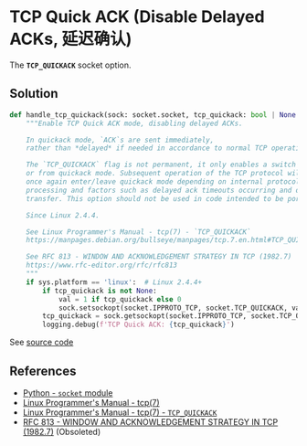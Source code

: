 # TCP Quick ACK (Disable Delayed ACKs, 延迟确认)

The **`TCP_QUICKACK`** socket option.

## Solution

```python
def handle_tcp_quickack(sock: socket.socket, tcp_quickack: bool | None = None):
    """Enable TCP Quick ACK mode, disabling delayed ACKs.

    In quickack mode, `ACK`s are sent immediately,
    rather than *delayed* if needed in accordance to normal TCP operation.

    The `TCP_QUICKACK` flag is not permanent, it only enables a switch to
    or from quickack mode. Subsequent operation of the TCP protocol will
    once again enter/leave quickack mode depending on internal protocol
    processing and factors such as delayed ack timeouts occurring and data
    transfer. This option should not be used in code intended to be portable.

    Since Linux 2.4.4.

    See Linux Programmer's Manual - tcp(7) - `TCP_QUICKACK`
    https://manpages.debian.org/bullseye/manpages/tcp.7.en.html#TCP_QUICKACK

    See RFC 813 - WINDOW AND ACKNOWLEDGEMENT STRATEGY IN TCP (1982.7)
    https://www.rfc-editor.org/rfc/rfc813
    """
    if sys.platform == 'linux':  # Linux 2.4.4+
        if tcp_quickack is not None:
            val = 1 if tcp_quickack else 0
            sock.setsockopt(socket.IPPROTO_TCP, socket.TCP_QUICKACK, val)
        tcp_quickack = sock.getsockopt(socket.IPPROTO_TCP, socket.TCP_QUICKACK) != 0
        logging.debug(f'TCP Quick ACK: {tcp_quickack}')
```

See [source code](https://github.com/leven-cn/python-cookbook/blob/main/examples/core/net.py)

## References

<!-- markdownlint-disable line-length -->

- [Python - `socket` module](https://docs.python.org/3/library/socket.html)
- [Linux Programmer's Manual - tcp(7)](https://manpages.debian.org/bullseye/manpages/tcp.7.en.html)
- [Linux Programmer's Manual - tcp(7) - `TCP_QUICKACK`](https://manpages.debian.org/bullseye/manpages/tcp.7.en.html#TCP_QUICKACK)
- [RFC 813 - WINDOW AND ACKNOWLEDGEMENT STRATEGY IN TCP (1982.7)](https://www.rfc-editor.org/rfc/rfc813) (Obsoleted)

<!-- markdownlint-enable line-length -->
